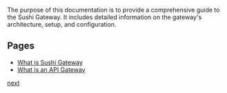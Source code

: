 The purpose of this documentation is to provide a comprehensive guide to the Sushi Gateway. It includes detailed information on the gateway's architecture, setup, and configuration.

## Pages

- [What is Sushi Gateway](introduction/what-is-sushi-gateway)
- [What is an API Gateway](introduction/what-is-api-gateway)

[next](introduction/what-is-sushi-gateway)
